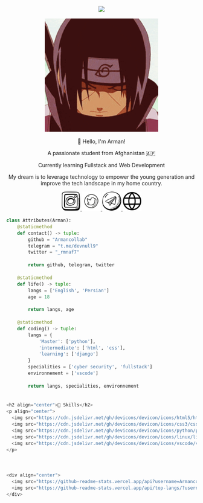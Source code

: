 <p align="center">
  <img src="https://capsule-render.vercel.app/api?text=Hey%20there!%F0%9F%95%B9%EF%B8%8F&animation=fadeIn&type=waving&color=gradient&height=100" />
</p>

<p align="center">
  <img src="Itachi.gif" width="300" height="300" frameBorder="0" class="giphy-embed" allowFullScreen></img>
</p>

<p align="center">👋 Hello, I'm Arman!</p>
<p align="center">A passionate student from Afghanistan 🇦🇫</p>
<p align="center">Currently learning Fullstack and Web Development</p>
<p align="center">My dream is to leverage technology to empower the young generation and improve the tech landscape in my home country.</p>

<div align="center">
  <a href="https://www.instagram.com/_rmnaf/">
    <img height="50" src="insta.png" />
  </a>
  <a href="https://www.twitter.com/_rmnaf7/">
    <img height="50" src="twitter.png" />
  </a>
  <a href="https://t.me/devnull9">
    <img height="50" src="tg.png" />
  </a>
  <a href="https://ArmanCollab.github.io">
    <img height="50" src="web.png" />
  </a>
</div>

```python
class Attributes(Arman):
    @staticmethod
    def contact() -> tuple:
        github = "Armancollab"
        telegram = "t.me/devnull9"
        twitter = "_rmnaf7"
        
        return github, telegram, twitter
    
    @staticmethod
    def life() -> tuple:
        langs = ['English', 'Persian']
        age = 18
        
        return langs, age
    
    @staticmethod
    def coding() -> tuple:
        langs = {
            'Master': ['python'],
            'intermediate': ['html', 'css'],
            'learning': ['django']
        }
        specialities = ['cyber security', 'fullstack']
        environnement = ['vscode']
        
        return langs, specialities, environnement


<h2 align="center">🚀 Skills</h2>
<p align="center">
  <img src="https://cdn.jsdelivr.net/gh/devicons/devicon/icons/html5/html5-original.svg" alt="html5" width="45" height="45" align="center" />
  <img src="https://cdn.jsdelivr.net/gh/devicons/devicon/icons/css3/css3-original.svg" alt="css3" width="45" height="45" align="center" />
  <img src="https://cdn.jsdelivr.net/gh/devicons/devicon/icons/python/python-original.svg" alt="python" width="45" height="45" align="center" />
  <img src="https://cdn.jsdelivr.net/gh/devicons/devicon/icons/linux/linux-original.svg" alt="linux" width="45" height="45" align="center" />
  <img src="https://cdn.jsdelivr.net/gh/devicons/devicon/icons/vscode/vscode-original.svg" alt="vscode" width="45" height="45" align="center" />
</p>



<div align="center">
  <img src="https://github-readme-stats.vercel.app/api?username=Armancollab&show_icons=true&theme=radical" alt="GitHub stats">
  <img src="https://github-readme-stats.vercel.app/api/top-langs/?username=Armancollab" alt="Top Languages">
</div>

